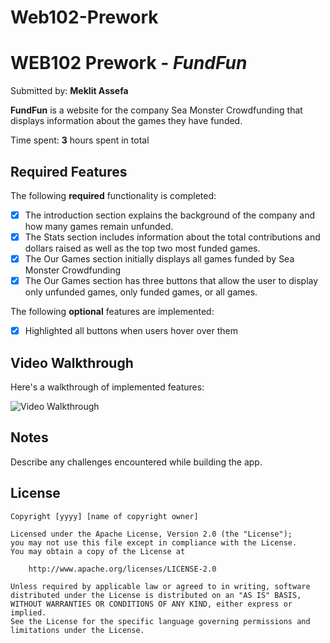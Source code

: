 # Web102-Prework
# WEB102 Prework - *FundFun*

Submitted by: **Meklit Assefa**

**FundFun** is a website for the company Sea Monster Crowdfunding that displays information about the games they have funded.

Time spent: **3** hours spent in total

## Required Features

The following **required** functionality is completed:

* [x] The introduction section explains the background of the company and how many games remain unfunded.
* [x] The Stats section includes information about the total contributions and dollars raised as well as the top two most funded games.
* [x] The Our Games section initially displays all games funded by Sea Monster Crowdfunding
* [x] The Our Games section has three buttons that allow the user to display only unfunded games, only funded games, or all games.

The following **optional** features are implemented:

* [x] Highlighted all buttons when users hover over them

## Video Walkthrough

Here's a walkthrough of implemented features:

<img src='https://youtu.be/mdIfvzZNkBs' title='Video Walkthrough' width='' alt='Video Walkthrough' />



## Notes

Describe any challenges encountered while building the app.

## License

    Copyright [yyyy] [name of copyright owner]

    Licensed under the Apache License, Version 2.0 (the "License");
    you may not use this file except in compliance with the License.
    You may obtain a copy of the License at

        http://www.apache.org/licenses/LICENSE-2.0

    Unless required by applicable law or agreed to in writing, software
    distributed under the License is distributed on an "AS IS" BASIS,
    WITHOUT WARRANTIES OR CONDITIONS OF ANY KIND, either express or implied.
    See the License for the specific language governing permissions and
    limitations under the License.
